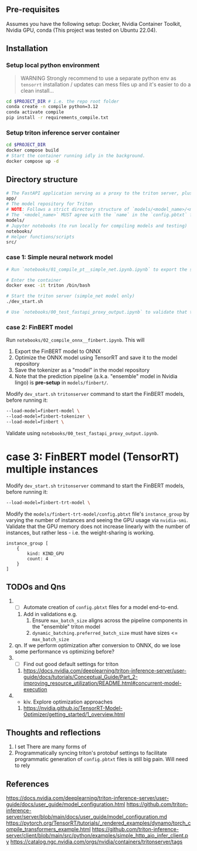 ## Pre-requisites

Assumes you have the following setup: Docker, Nvidia Container Toolkit, Nvidia GPU, conda (This project was tested on Ubuntu 22.04).


## Installation

### Setup local python environment

> WARNING Strongly recommend to use a separate python env as `tensorrt` installation / updates can mess files up and it's easier to do a clean install...

```bash
cd $PROJECT_DIR # i.e. the repo root folder
conda create -n compile python=3.12
conda activate compile
pip install -r requirements_compile.txt
```

### Setup triton inference server container

```bash
cd $PROJECT_DIR
docker compose build
# Start the container running idly in the background.
docker compose up -d
```

## Directory structure

```bash
# The FastAPI application serving as a proxy to the triton server, plus some start scripts
app/
# The model repository for Triton
# NOTE: Follows a strict directory structure of `models/<model_name>/<model_version>/`.
# The `<model_name>` MUST agree with the `name` in the `config.pbtxt` file.
models/
# Jupyter notebooks (to run locally for compiling models and testing)
notebooks/
# Helper functions/scripts
src/

```

### case 1: Simple neural network model

```bash
# Run `notebooks/01_compile_pt__simple_net.ipynb.ipynb` to export the simple neural network model and output a TorchScript `model.pt` file under `models/simple_net/1/`.

# Enter the container
docker exec -it triton /bin/bash

# Start the triton server (simple_net model only)
./dev_start.sh

# Use `notebooks/00_test_fastapi_proxy_output.ipynb` to validate that the Triton outputs are as expected.
```

### case 2: FinBERT model

Run `notebooks/02_compile_onnx__finbert.ipynb`. This will
1. Export the FinBERT model to ONNX
1. Optimize the ONNX model using TensorRT and save it to the model repository
1. Save the tokenizer as a "model" in the model repository
1. Note that the prediction pipeline (a.k.a. "ensemble" model in Nvidia lingo) is **pre-setup** in `models/finbert/`.

Modify `dev_start.sh` `tritonserver` command to start the FinBERT models, before running it:
```bash
--load-model=finbert-model \
--load-model=finbert-tokenizer \
--load-model=finbert \
```

Validate using `notebooks/00_test_fastapi_proxy_output.ipynb`.


# case 3: FinBERT model (TensorRT) multiple instances



Modify `dev_start.sh` `tritonserver` command to start the FinBERT models, before running it:
```bash
--load-model=finbert-trt-model \
```

Modify the `models/finbert-trt-model/config.pbtxt` file's `instance_group` by varying the number of instances and seeing the GPU usage via `nvidia-smi`. Validate that the GPU memory does not increase linearly with the number of instances, but rather less - i.e. the weight-sharing is working.
```pbtxt
instance_group [
    {
        kind: KIND_GPU
        count: 4
    }
]
```




## TODOs and Qns

1. - [ ] Automate creation of `config.pbtxt` files for a model end-to-end.
    1. Add in validations e.g.
        1. Ensure `max_batch_size` aligns across the pipeline components in the "ensemble" triton model
        1. `dynamic_batching.preferred_batch_size` must have sizes <= `max_batch_size`
1. qn. If we perform optimization after conversion to ONNX, do we lose some performance vs optimizing before?
1. - [ ] Find out good default settings for triton
    1. https://docs.nvidia.com/deeplearning/triton-inference-server/user-guide/docs/tutorials/Conceptual_Guide/Part_2-improving_resource_utilization/README.html#concurrent-model-execution
1. - kiv. Explore optimization approaches
    1. https://nvidia.github.io/TensorRT-Model-Optimizer/getting_started/1_overview.html


## Thoughts and reflections

1. I set
There are many forms of
1. Programmatically syncing triton's protobuf settings to facilitate programmatic generation of `config.pbtxt` files is still big pain. Will need to rely


## References

https://docs.nvidia.com/deeplearning/triton-inference-server/user-guide/docs/user_guide/model_configuration.html
https://github.com/triton-inference-server/server/blob/main/docs/user_guide/model_configuration.md
https://pytorch.org/TensorRT/tutorials/_rendered_examples/dynamo/torch_compile_transformers_example.html
https://github.com/triton-inference-server/client/blob/main/src/python/examples/simple_http_aio_infer_client.py
https://catalog.ngc.nvidia.com/orgs/nvidia/containers/tritonserver/tags